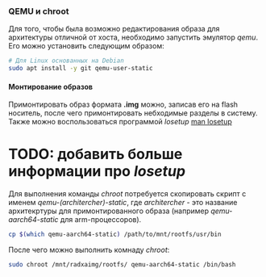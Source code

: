 ### QEMU и chroot

Для того, чтобы была возможно редактирования образа для
архитектуры отличной от хоста, необходимо запустить 
эмулятор *qemu*. Его можно установить следующим образом:
```bash
# Для Linux основанных на Debian
sudo apt install -y git qemu-user-static
```

#### Монтирование образов

Примонтировать образ формата **.img** можно, записав его на
flash носитель, после чего примонтировать небходимые разделы
в систему. Также можно воспользоваться программой *losetup* [man losetup](https://man7.org/linux/man-pages/man8/losetup.8.html)
# TODO: добавить больше информации про *losetup*

Для выполнения команды *chroot* потребуется скопировать скрипт
с именем *qemu-(architercher)-static*, где *architercher* - это
название архитекртуры для примонтированного образа 
(например *qemu-aarch64-static* для arm-процессоров).
```bash
cp $(which qemu-aarch64-static) /path/to/mnt/rootfs/usr/bin
```

После чего можно выполнить комнаду *chroot*:
```bash
sudo chroot /mnt/radxaimg/rootfs/ qemu-aarch64-static /bin/bash
```
